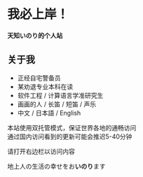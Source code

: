 # 我必上岸！

#### 天知いのり的个人站  

<!-- .slide -->

## 关于我

- 正经自宅警备员  
- 某劝退专业本科在读  
- 软件工程 / 计算语言学准研究生  
- 画画的人 / 长笛 / 短笛 / 声乐
- 中文 / 日本語 / English 

<!-- .slide -->

本站使用双托管模式，保证世界各地的通畅访问  
通过国内访问看到的更新可能会推迟5-40分钟  

请打开右边栏以访问内容  

<!-- .slide -->

<font face="Yu Mincho">地上人の生活の幸せをお**いのり**ます</font>
